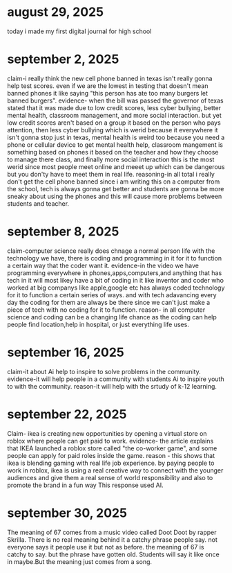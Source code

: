 # august 29, 2025
today i made my first digital journal for high school

# september 2, 2025 
claim-i really think the new cell phone banned in texas isn't really gonna help test scores. even if we are the lowest in testing that doesn't mean banned phones it like saying "this person has ate too many burgers let banned burgers".
evidence- when the bill was passed the governor of texas stated that it was made due to low credit scores, less cyber bullying, better mental health, classroom management, and more social interaction. but yet low credit scores aren't based on a group it based on the person who pays attention, then less cyber bullying which is werid because it everywhere it isn't gonna stop just in texas, mental health is weird too because you need a phone or cellular device to get mental health help, classroom mangement is something based on phones it based on the teacher and how they choose to manage there class, and finally more social interaction this is the most werid since most people meet online and meeet up which can be dangerous but you don'ty have to meet them in real life.
reasoning-in all total i really don't get the cell phone banned since i am writing this on a computer from the school, tech is always gonna get better and students are gonna be more sneaky about using the phones and this will cause more problems between students and teacher.

# september 8, 2025
claim-computer science really does chnage a normal person life with the technology we have, there is coding and programming in it for it to function a certain way that the coder want it.
evidence-in the video we have programming everywhere in phones,apps,computers,and anything that has tech in it will most likey have a bit of coding in it like inventor and coder who worked at big companys like apple,google etc has always coded technology for it to function a certain series of ways. and with tech adavancing every day the coding for them are always be there since we can't just make a piece of tech with no coding for it to function.
reason- in all computer science and coding can be a changing life chance as the coding can help people find location,help in hospital, or just everything life uses.

# september 16, 2025
claim-it about Ai help to inspire to solve problems in the community.
evidence-it will help people in a community with students Ai to inspire youth to with the community.
reason-it will help with the srtudy of k-12 learning.

# september 22, 2025
Claim- ikea is creating new opportunities by opening a virtual store on roblox where people can get paid to work.
evidence- the article explains that IKEA launched a roblox store called "the co-worker game", and some people can apply for paid roles inside the game.
reason - this shows that ikea is blending gaming with real life job experience. by paying people to work in roblox, ikea is using a real creative way to connect with the younger audiences and give them a real sense of world responsibility and also to promote the brand in a fun way
 This response used AI.

# september 30, 2025
The meaning of 67 comes from a music video called Doot Doot by rapper Skrilla. There is no real meaning behind it a catchy phrase people say. not everyone says it people use it but not as before. the meaning of 67 is catchy to say. but the phrase have gotten old. Students will say it like once in maybe.But the meaning just comes from a song.
